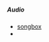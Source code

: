 ##### Audio
- [songbox](https://songbox.com/songbox-vs-competitors?twclid=2-3zgsqxgfl6syj8cjzwzqcis8g)
- 